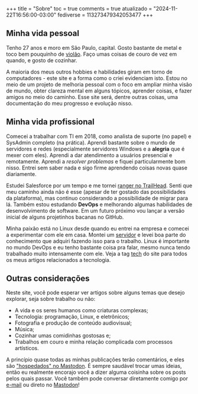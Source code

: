 +++
title = "Sobre"
toc = true
comments = true
atualizado = "2024-11-22T16:56:00-03:00"
fediverse = 113273479342053477
+++

## Minha vida pessoal

Tenho 27 anos e moro em São Paulo, capital. Gosto bastante de metal e toco bem pouquinho de [violão](https://www.youtube.com/watch?v=BgpF-5cEExs). Faço umas coisas de couro de vez em quando, e gosto de cozinhar.

A maioria dos meus outros hobbies e habilidades giram em torno de computadores - este site e a forma como o criei evidenciam isto. Estou no meio de um projeto de melhoria pessoal com o foco em ampliar minha visão de mundo, obter clareza mental em alguns tópicos, aprender coisas, e fazer amigos no meio do caminho. Esse site será, dentre outras coisas, uma documentação do meu progresso e evolução nisso.

## Minha vida profissional

Comecei a trabalhar com TI em 2018, como analista de suporte (no papel) e SysAdmin completo (na prática). Aprendi bastante sobre o mundo de servidores e redes (especialmente servidores Windows e a **alegria** que é mexer com eles). Aprendi a dar atendimento a usuários presencial e remotamente. Aprendi a *resolver problemas* e fiquei particularmente bom nisso. Entrei sem saber nada e sigo firme aprendendo coisas novas quase diariamente.

Estudei Salesforce por um tempo e me tornei [ranger no TrailHead](https://trailblazer.me/id/patrickcamillo). Senti que meu caminho ainda não é esse (apesar de ter gostado das possibilidades da plataforma), mas continuo considerando a possibilidade de migrar para lá. Também estou estudando **DevOps** e melhorando algumas habilidades de desenvolvimento de software. Em um futuro próximo vou lançar a versão inicial de alguns projetinhos bacanas no GitHub.

Minha paixão está no Linux desde quando eu entrei na empresa e comecei a experimentar com ele em casa. Montei um [servidor](/blog/2021/09/servidor-em-casa/) e levei boa parte do conhecimento que adquiri fazendo isso para o trabalho. Linux é importante no mundo DevOps e eu tenho bastante coisa pra falar, mesmo nunca tendo trabalhado muito intensamente com ele. Veja a tag [tech](/tags/tech) do site para todos os meus artigos relacionados a tecnologia.

## Outras considerações

Neste site, você pode esperar ver artigos sobre alguns temas que desejo explorar, seja sobre trabalho ou não:

- A vida e os seres humanos como criaturas complexas;
- Tecnologia: programação, Linux, e eletrônicos;
- Fotografia e produção de conteúdo audiovisual;
- Música;
- Cozinhar umas comidinhas gostosas e;
- Trabalhos em couro e minha relação complicada com processos artísticos.

A princípio quase todas as minhas publicações terão comentários, e eles são ["hospedados" no Mastodon](/blog/2024/10/comentarios/). É sempre saudável trocar umas ideias, então eu realmente encorajo você a dizer alguma coisinha sobre os posts pelos quais passar. Você também pode conversar diretamente comigo por [e-mail](mailto:patrick.camillo@outlook.com) ou direto no [Mastodon](https://mastodon.social/@patrickcamillo)!